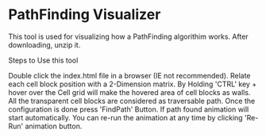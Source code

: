 # PathFinding Visualizer

This tool is used for visualizing how a PathFinding algorithim works. After downloading, unzip it. 

Steps to Use this tool

Double click the index.html file in a browser (IE not recommended).
Relate each cell block position with a 2-Dimension matrix.
By Holding 'CTRL' key + hover over the Cell grid will make the hovered area of cell blocks as walls.
All the transparent cell blocks are considered as traversable path.
Once the configuration is done press 'FindPath' Button.
If path found animation will start automatically.
You can re-run the animation at any time by clicking 'Re-Run' animation button.
